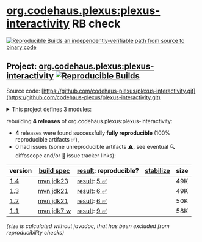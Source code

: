 [org.codehaus.plexus:plexus-interactivity](https://central.sonatype.com/artifact/org.codehaus.plexus/plexus-interactivity/versions) RB check
=======

[![Reproducible Builds](https://reproducible-builds.org/images/logos/rb.svg) an independently-verifiable path from source to binary code](https://reproducible-builds.org/)

## Project: [org.codehaus.plexus:plexus-interactivity](https://central.sonatype.com/artifact/org.codehaus.plexus/plexus-interactivity/versions) [![Reproducible Builds](https://img.shields.io/endpoint?url=https://raw.githubusercontent.com/jvm-repo-rebuild/reproducible-central/master/content/org/codehaus/plexus/plexus-interactivity/badge.json)](https://github.com/jvm-repo-rebuild/reproducible-central/blob/master/content/org/codehaus/plexus/plexus-interactivity/README.md)

Source code: [https://github.com/codehaus-plexus/plexus-interactivity.git](https://github.com/codehaus-plexus/plexus-interactivity.git)

<details><summary>This project defines 3 modules:</summary>

* [org.codehaus.plexus:plexus-interactivity](https://central.sonatype.com/artifact/org.codehaus.plexus/plexus-interactivity/overview)
* [org.codehaus.plexus:plexus-interactivity-api](https://central.sonatype.com/artifact/org.codehaus.plexus/plexus-interactivity-api/overview)
* [org.codehaus.plexus:plexus-interactivity-jline](https://central.sonatype.com/artifact/org.codehaus.plexus/plexus-interactivity-jline/overview)
</details>

rebuilding **4 releases** of org.codehaus.plexus:plexus-interactivity:
- **4** releases were found successfully **fully reproducible** (100% reproducible artifacts :white_check_mark:),
- 0 had issues (some unreproducible artifacts :warning:, see eventual :mag: diffoscope and/or :memo: issue tracker links):

| version | [build spec](/BUILDSPEC.md) | [result](https://reproducible-builds.org/docs/jvm/): reproducible? | [stabilize](https://github.com/google/oss-rebuild/blob/main/cmd/stabilize/README.md) | size |
| -- | --------- | ------ | ------ | -- |
| [1.4](https://central.sonatype.com/artifact/org.codehaus.plexus/plexus-interactivity/1.4/pom) | [mvn jdk23](plexus-interactivity-1.4.buildspec) | [result](plexus-interactivity-1.4.buildinfo): [5 :white_check_mark: ](plexus-interactivity-1.4.buildcompare) | | 49K |
| [1.3](https://central.sonatype.com/artifact/org.codehaus.plexus/plexus-interactivity/1.3/pom) | [mvn jdk21](plexus-interactivity-1.3.buildspec) | [result](plexus-interactivity-1.3.buildinfo): [6 :white_check_mark: ](plexus-interactivity-1.3.buildcompare) | | 49K |
| [1.2](https://central.sonatype.com/artifact/org.codehaus.plexus/plexus-interactivity/1.2/pom) | [mvn jdk21](plexus-interactivity-1.2.buildspec) | [result](plexus-interactivity-1.2.buildinfo): [6 :white_check_mark: ](plexus-interactivity-1.2.buildcompare) | | 50K |
| [1.1](https://central.sonatype.com/artifact/org.codehaus.plexus/plexus-interactivity/1.1/pom) | [mvn jdk7 w](plexus-interactivity-1.1.buildspec) | [result](plexus-interactivity-1.1.buildinfo): [9 :white_check_mark: ](plexus-interactivity-1.1.buildcompare) | | 58K |

<i>(size is calculated without javadoc, that has been excluded from reproducibility checks)</i>
